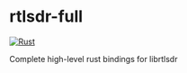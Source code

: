 # rtlsdr-full

[![Rust](https://github.com/Fabus1184/rtlsdr-rs/actions/workflows/rust.yml/badge.svg)](https://github.com/Fabus1184/rtlsdr-rs/actions/workflows/rust.yml)

Complete high-level rust bindings for librtlsdr
